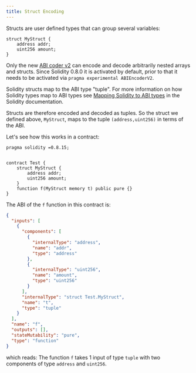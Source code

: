 ```yaml
---
title: Struct Encoding
---
```


Structs are user defined types that can group several variables:

```solidity
struct MyStruct {
    address addr;
    uint256 amount;
}
```

Only the new [ABI coder v2](https://docs.soliditylang.org/en/latest/layout-of-source-files.html#abi-coder-pragma) can encode and decode arbitrarily nested arrays and structs. Since Solidity 0.8.0 it is activated by default, prior to that it needs to be activated via `pragma experimental ABIEncoderV2`.

Solidity structs map to the ABI type "tuple". For more information on how Solidity types map to ABI types see [Mapping Solidity to ABI types](https://docs.soliditylang.org/en/latest/abi-spec.html#mapping-solidity-to-abi-types) in the Solidity documentation.

Structs are therefore encoded and decoded as tuples. So the struct we defined above, `MyStruct`, maps to the tuple `(address,uint256)` in terms of the ABI.

Let's see how this works in a contract:

```solidity
pragma solidity =0.8.15;


contract Test {
    struct MyStruct {
        address addr;
        uint256 amount;
    }
    function f(MyStruct memory t) public pure {}
}
```

The ABI of the `f` function in this contract is:

```json
{
  "inputs": [
    {
      "components": [
        {
          "internalType": "address",
          "name": "addr",
          "type": "address"
        },
        {
          "internalType": "uint256",
          "name": "amount",
          "type": "uint256"
        }
      ],
      "internalType": "struct Test.MyStruct",
      "name": "t",
      "type": "tuple"
    }
  ],
  "name": "f",
  "outputs": [],
  "stateMutability": "pure",
  "type": "function"
}
```

which reads: The function `f` takes 1 input of type `tuple` with two components of type `address` and `uint256`.
